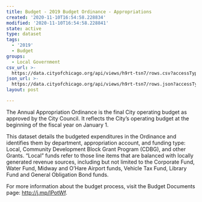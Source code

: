 ```yaml
---
title: Budget - 2019 Budget Ordinance - Appropriations
created: '2020-11-10T16:54:58.228834'
modified: '2020-11-10T16:54:58.228841'
state: active
type: dataset
tags:
  - '2019'
  - Budget
groups:
  - Local Government
csv_url: >-
  https://data.cityofchicago.org/api/views/h9rt-tsn7/rows.csv?accessType=DOWNLOAD
json_url: >-
  https://data.cityofchicago.org/api/views/h9rt-tsn7/rows.json?accessType=DOWNLOAD
layout: post

---
```

The Annual Appropriation Ordinance is the final City operating budget as approved by the City Council. It reflects the City’s operating budget at the beginning of the fiscal year on January 1.

This dataset details the budgeted expenditures in the Ordinance and identifies them by department, appropriation account, and funding type: Local, Community Development Block Grant Program (CDBG), and other Grants. “Local” funds refer to those line items that are balanced with locally generated revenue sources, including but not limited to the Corporate Fund, Water Fund, Midway and O’Hare Airport funds, Vehicle Tax Fund, Library Fund and General Obligation Bond funds.

For more information about the budget process, visit the Budget Documents page: http://j.mp/lPotWf.
